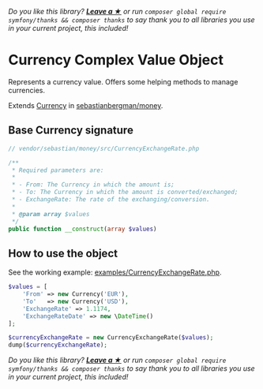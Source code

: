 *Do you like this library? [**Leave a &#9733;**](#js-repo-pjax-container) or run `composer global require symfony/thanks && composer thanks` to say thank you to all libraries you use in your current project, this included!*

Currency Complex Value Object
============================

Represents a currency value. Offers some helping methods to manage currencies.

Extends [Currency](https://github.com/sebastianbergmann/money/blob/master/src/Currency.php) in
 [sebastianbergman/money](https://github.com/sebastianbergmann/money).

## Base Currency signature

```php
// vendor/sebastian/money/src/CurrencyExchangeRate.php

/**
 * Required parameters are:
 *
 * - From: The Currency in which the amount is;
 * - To: The Currency in which the amount is converted/exchanged;
 * - ExchangeRate: The rate of the exchanging/conversion.
 *
 * @param array $values
 */
public function __construct(array $values)
```

## How to use the object

See the working example: [examples/CurrencyExchangeRate.php](examples/CurrencyExchangeRate.php).

```php
$values = [
    'From' => new Currency('EUR'),
    'To'   => new Currency('USD'),
    'ExchangeRate' => 1.1174,
    'ExchangeRateDate' => new \DateTime()
];

$currencyExchangeRate = new CurrencyExchangeRate($values);
dump($currencyExchangeRate);
```

*Do you like this library? [**Leave a &#9733;**](#js-repo-pjax-container) or run `composer global require symfony/thanks && composer thanks` to say thank you to all libraries you use in your current project, this included!*
